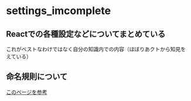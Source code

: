 # settings_imcomplete
## Reactでの各種設定などについてまとめている
これがベストなわけではなく自分の知識内での内容（ほぼりあクトから知見をえている）
## 命名規則について
[このページを参考](https://github.com/kettanaito/naming-cheatsheet)